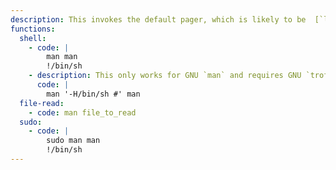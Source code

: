 ```yaml
---
description: This invokes the default pager, which is likely to be  [`less`](../less/index.html), other functions may apply.
functions:
  shell:
    - code: |
        man man
        !/bin/sh
    - description: This only works for GNU `man` and requires GNU `troff` (`groff` to be installed).
      code: |
        man '-H/bin/sh #' man
  file-read:
    - code: man file_to_read
  sudo:
    - code: |
        sudo man man
        !/bin/sh
---
```

